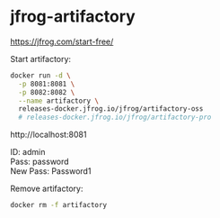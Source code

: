 # jfrog-artifactory

https://jfrog.com/start-free/

Start artifactory:
```bash
docker run -d \
  -p 8081:8081 \
  -p 8082:8082 \
  --name artifactory \
  releases-docker.jfrog.io/jfrog/artifactory-oss
  # releases-docker.jfrog.io/jfrog/artifactory-pro
```

http://localhost:8081

ID: admin \
Pass: password \
New Pass: Password1

Remove artifactory:
```bash
docker rm -f artifactory
```
